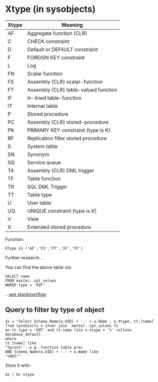 ﻿# Xtype (in sysobjects)



|Xtype|Meaning|
|-----|-------|
|AF|Aggregate function (CLR)|
|C|CHECK constraint|
|D|Default or DEFAULT constraint|
|F|FOREIGN KEY constraint|
|L|Log|
|FN|Scalar function|
|FS|Assembly (CLR) scalar-function|
|FT|Assembly (CLR) table-valued function|
|IF|In-lined table-function|
|IT|Internal table|
|P|Stored procedure|
|PC|Assembly (CLR) stored-procedure|
|PK|PRIMARY KEY constraint (type is K)|
|RF|Replication filter stored procedure|
|S|System table|
|SN|Synonym|
|SQ|Service queue|
|TA|Assembly (CLR) DML trigger|
|TF|Table function|
|TR|SQL DML Trigger|
|TT|Table type|
|U|User table|
|UQ|UNIQUE constraint (type is K)|
|V|View|
|X|Extended stored procedure|


Function:

	XType in ('AF','FS','FT','IF','TF')


Further research....

You can find the above table via:


	SELECT name
	FROM master..spt_values
	WHERE type = 'O9T'

...[see stackoverflow](https://stackoverflow.com/a/16243935)


## Query to filter by type of object

	$x = "Select Schema_Name(o.UID) + '.' + o.Name , o.Xtype, tt.[name]
	from sysobjects o inner join  master..spt_values tt
	on tt.type = 'O9T' and tt.name like o.xtype + '%' collate database_default
	where
	tt.[name] like
	'%proc%' --e.g. function table proc
	AND Schema_Name(o.UID) + '.' + o.Name like
	'%db%'"

Store it with:

	$x | kv xtype